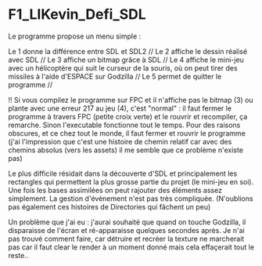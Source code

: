 # F1_LIKevin_Defi_SDL

Le programme propose un menu simple : 

Le 1 donne la différence entre SDL et SDL2 //
Le 2 affiche le dessin réalisé avec SDL //
Le 3 affiche un bitmap grâce à SDL //
Le 4 affiche le mini-jeu avec un hélicoptère qui suit le curseur de la souris, où on peut tirer des missiles à l'aide d'ESPACE sur Godzilla //
Le 5 permet de quitter le programme //

!! Si vous compilez le programme sur FPC et il n'affiche pas le bitmap (3) ou plante avec une erreur 217 au jeu (4), c'est "normal" : il faut fermer le programme à travers FPC (petite croix verte) et le rouvrir et recompiler, ça remarche. Sinon l'executable fonctionne tout le temps. Pour des raisons obscures, et ce chez tout le monde, il faut fermer et rouvrir le programme (j'ai l'impression que c'est une histoire de chemin relatif car avec des chemins absolus (vers les assets) il me semble que ce problème n'existe pas)

Le plus difficile résidait dans la découverte d'SDL et principalement les rectangles qui permettent la plus grosse partie du projet 
(le mini-jeu en soi).
 Une fois les bases assimilées on peut rajouter des éléments assez simplement. La gestion d'évènement n'est pas très compliquée.
(N'oublions pas également ces histoires de Directories qui fâchent un peu)

Un problème que j'ai eu : j'aurai souhaité que quand on touche Godzilla, il disparaisse de l'écran et ré-apparaisse quelques secondes après.
Je n'ai pas trouvé comment faire, car détruire et recréer la texture ne marcherait pas car il faut clear le render à un moment donné mais
cela effaçerait tout le reste.. 

